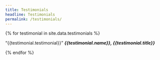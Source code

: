 ```yaml
---
title: Testimonials
headline: Testimonials
permalink: /testimonials/
---
```

<setcion class="testimonials">
  {% for testimonial in site.data.testimonials %}
    <article class="card">
    <img src="{{site.baseurl}}/assets/images/testimonials/{{testimonial.image}}.jpg" alt="">
    <p>
      <q>{{testimonial.testimonial}}</q>
      <cite><strong>{{testimonial.name}}, {{testimonial.title}}</strong></cite>
    </p> 
    </article> 
  {% endfor %}
</setcion>